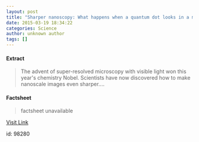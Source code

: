 ```yaml
---
layout: post
title: "Sharper nanoscopy: What happens when a quantum dot looks in a mirror?"
date: 2015-03-19 18:34:22
categories: Science
author: unknown author
tags: []
---
```



#### Extract
>The advent of super-resolved microscopy with visible light won this year's chemistry Nobel. Scientists have now discovered how to make nanoscale images even sharper....

#### Factsheet
>factsheet unavailable

[Visit Link](http://feeds.sciencedaily.com/~r/sciencedaily/~3/_6zxg0FDV4A/150319143422.htm)

id:   98280


